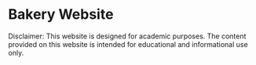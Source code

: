 # Bakery Website
Disclaimer: This website is designed for academic purposes. The content provided on this website is intended for educational and informational use only.
